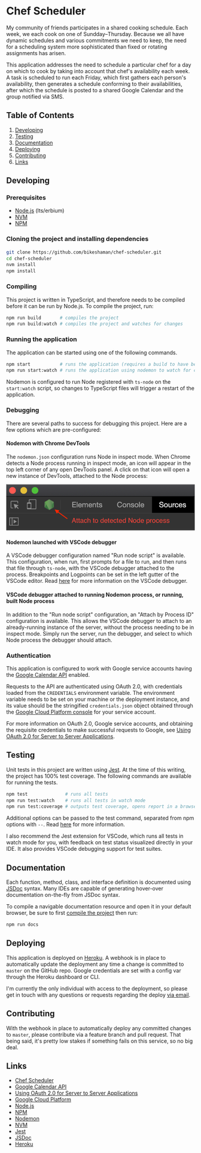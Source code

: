 # Chef Scheduler

My community of friends participates in a shared cooking schedule. Each week, we each cook on one
of Sundday–Thursday. Because we all have dynamic schedules and various commitments we need to
keep, the need for a scheduling system more sophisticated than fixed or rotating assignments has
arisen.

This application addresses the need to schedule a particular chef for a day on which to cook by
taking into account that chef's availability each week. A task is scheduled to run each Friday,
which first gathers each person's availability, then generates a schedule conforming to their
availabilities, after which the schedule is posted to a shared Google Calendar and the group
notified via SMS.

## Table of Contents

1. [Developing](#developing)
1. [Testing](#testing)
1. [Documentation](#documentation)
1. [Deploying](#deploying)
1. [Contributing](#contributing)
1. [Links](#links)

## Developing

### Prerequisites

- [Node.js](https://nodejs.org/en/download/) (lts/erbium)
- [NVM](https://github.com/nvm-sh/nvm/blob/master/README.md)
- [NPM](https://www.npmjs.com)

### Cloning the project and installing dependencies

```bash
git clone https://github.com/bikeshaman/chef-scheduler.git
cd chef-scheduler
nvm install
npm install
```

### Compiling

This project is written in TypeScript, and therefore needs to be compiled before it can be run by
Node.js. To compile the project, run:

```bash
npm run build       # compiles the project
npm run build:watch # compiles the project and watches for changes
```

### Running the application

The application can be started using one of the following commands.

```bash
npm start           # runs the application (requires a build to have been run first)
npm run start:watch # runs the application using nodemon to watch for changes
```

Nodemon is configured to run Node registered with `ts-node` on the `start:watch` script, so changes
to TypeScript files will trigger a restart of the application.

### Debugging

There are several paths to success for debugging this project. Here are a few options which are
pre-configured:

#### Nodemon with Chrome DevTools

The `nodemon.json` configuration runs Node in inspect mode. When Chrome detects a Node process
running in inspect mode, an icon will appear in the top left corner of any open DevTools panel.
A click on that icon will open a new instance of DevTools, attached to the Node process:

![DevTools Node icon](/assets/images/devtools.png)

#### Nodemon launched with VSCode debugger

A VSCode debugger configuration named "Run node script" is available. This configuration, when run,
first prompts for a file to run, and then runs that file through `ts-node`, with the VSCode
debugger attached to the process. Breakpoints and Logpoints can be set in the left gutter of the
VSCode editor. Read [here](https://code.visualstudio.com/docs/editor/debugging#_debug-actions) for
more information on the VSCode debugger.

#### VSCode debugger attached to running Nodemon process, or running, built Node process

In addition to the "Run node script" configuration, an "Attach by Process ID" configuration is
available. This allows the VSCode debugger to attach to an already-running instance of the server,
without the process needing to be in inspect mode. Simply run the server, run the debugger, and
select to which Node process the debugger should attach.

### Authentication

This application is configured to work with Google service accounts having the
[Google Calendar API](https://developers.google.com/calendar) enabled.

Requests to the API are authenticated using OAuth 2.0, with credentials loaded from the
`CREDENTIALS` environment variable. The environment variable needs to be set on your machine or the
deployment instance, and its value should be the stringified `credentials.json` object obtained
through the [Google Cloud Platform console](https://console.cloud.google.com/) for your service
account.

For more information on OAuth 2.0, Google service accounts, and obtaining the requisite credentials
to make successful requests to Google, see
[Using OAuth 2.0 for Server to Server Applications](https://developers.google.com/identity/protocols/OAuth2ServiceAccount).

## Testing

Unit tests in this project are written using [Jest](https://jestjs.io). At the time of this writing,
the project has 100% test coverage. The following commands are available for running the tests.

```bash
npm test              # runs all tests
npm run test:watch    # runs all tests in watch mode
npm run test:coverage # outputs test coverage, opens report in a browser
```

Additional options can be passed to the test command, separated from npm options with `--`. Read
[here](https://jestjs.io/docs/en/cli#options) for more information.

I also recommend the Jest extension for VSCode, which runs all tests in watch mode for you, with
feedback on test status visualized directly in your IDE. It also provides VSCode debugging support
for test suites.

## Documentation

Each function, method, class, and interface definition is documented using
[JSDoc](https://devdocs.io/jsdoc/) syntax. Many IDEs are capable of generating hover-over
documentation on-the-fly from JSDoc syntax.

To compile a navigable documentation resource and open it in your default browser, be sure to first
[compile the project](#compiling) then run:

```bash
npm run docs
```

## Deploying

This application is deployed on [Heroku](https://www.heroku.com/). A webhook is in place to
automatically update the deployment any time a change is committed to `master` on the GitHub repo.
Google credentials are set with a config var through the Heroku dashboard or CLI.

I'm currently the only individual with access to the deployment, so please get in touch with any
questions or requests regarding the deploy
[via email](mailto:bikeshaman@icloud.com?subject=Chef%20Scheduler).

## Contributing

With the webhook in place to automatically deploy any committed changes to `master`, please
contribute via a feature branch and pull request. That being said, it's pretty low stakes if
something fails on this service, so no big deal.

## Links

- [Chef Scheduler](https://github.com/bikeshaman/chef-scheduler)
- [Google Calendar API](https://developers.google.com/calendar)
- [Using OAuth 2.0 for Server to Server Applications](https://developers.google.com/identity/protocols/OAuth2ServiceAccount)
- [Google Cloud Platform](https://console.cloud.google.com/)
- [Node.js](https://nodejs.org/en/download/)
- [NPM](https://www.npmjs.com)
- [Nodemon](https://nodemon.io/)
- [NVM](https://github.com/nvm-sh/nvm/blob/master/README.md)
- [Jest](https://jestjs.io)
- [JSDoc](https://devdocs.io/jsdoc/)
- [Heroku](https://www.heroku.com/)
